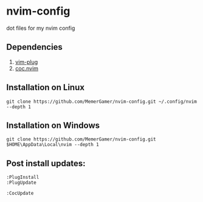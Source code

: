 # nvim-config
dot files for my nvim config

## Dependencies
1. [vim-plug](https://github.com/junegunn/vim-plug)
2. [coc.nvim](https://github.com/neoclide/coc.nvim)

## Installation on Linux
```console
git clone https://github.com/MemerGamer/nvim-config.git ~/.config/nvim --depth 1
```

## Installation on Windows
```console
git clone https://github.com/MemerGamer/nvim-config.git $HOME\AppData\Local\nvim --depth 1
```
## Post install updates:
```console
:PlugInstall
:PlugUpdate
```
```console
:CocUpdate
```